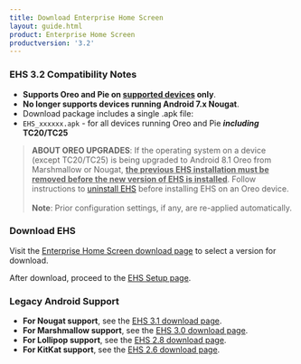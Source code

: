 ```yaml
---
title: Download Enterprise Home Screen
layout: guide.html
product: Enterprise Home Screen
productversion: '3.2'
---
```


### EHS 3.2 Compatibility Notes

* **Supports Oreo and Pie on [supported devices](../guide/about#supporteddevices) only**. 
* **No longer supports devices running Android 7.x Nougat**. 
* Download package includes a single .apk file: 
 * `EHS_xxxxxx.apk` - for all devices running Oreo and Pie **_including_ TC20/TC25**

> **ABOUT OREO UPGRADES**: If the operating system on a device (except TC20/TC25) is being upgraded to Android 8.1 Oreo from Marshmallow or Nougat, **<u>the previous EHS installation must be removed before the new version of EHS is installed</u>**. Follow instructions to [uninstall EHS](../guide/setup#uninstallation) before installing EHS on an Oreo device. <br><br>**Note**: Prior configuration settings, if any, are re-applied automatically.

### Download EHS

Visit the [Enterprise Home Screen download page](https://www.zebra.com/us/en/support-downloads/software/utilities/enterprise-home-screen.html) to select a version for download. 

After download, proceed to the [EHS Setup page](../guide/setup). 

### Legacy Android Support

* **For Nougat support**, see the [EHS 3.1 download page](/ehs/3-1/download).
* **For Marshmallow support**, see the [EHS 3.0 download page](/ehs/3-0/download).
* **For Lollipop support**, see the [EHS 2.8 download page](/ehs/2-8/download). 
* **For KitKat support**, see the [EHS 2.6 download page](/ehs/2-6/download). 
